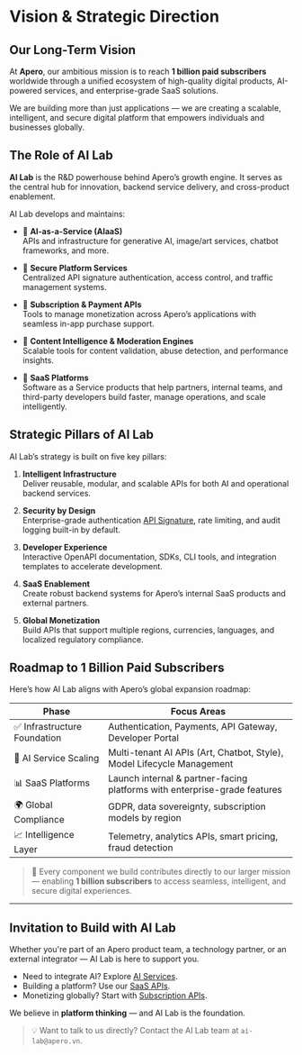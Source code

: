 # Vision & Strategic Direction

## Our Long-Term Vision

At **Apero**, our ambitious mission is to reach **1 billion paid subscribers** worldwide through a unified ecosystem of high-quality digital products, AI-powered services, and enterprise-grade SaaS solutions.

We are building more than just applications — we are creating a scalable, intelligent, and secure digital platform that empowers individuals and businesses globally.

## The Role of AI Lab

**AI Lab** is the R&D powerhouse behind Apero’s growth engine. It serves as the central hub for innovation, backend service delivery, and cross-product enablement.

AI Lab develops and maintains:

- 🤖 **AI-as-a-Service (AIaaS)**  
  APIs and infrastructure for generative AI, image/art services, chatbot frameworks, and more.

- 🔐 **Secure Platform Services**  
  Centralized API signature authentication, access control, and traffic management systems.

- 🧾 **Subscription & Payment APIs**  
  Tools to manage monetization across Apero’s applications with seamless in-app purchase support.

- 🧠 **Content Intelligence & Moderation Engines**  
  Scalable tools for content validation, abuse detection, and performance insights.

- 🧰 **SaaS Platforms**  
  Software as a Service products that help partners, internal teams, and third-party developers build faster, manage operations, and scale intelligently.

## Strategic Pillars of AI Lab

AI Lab’s strategy is built on five key pillars:

1. **Intelligent Infrastructure**  
   Deliver reusable, modular, and scalable APIs for both AI and operational backend services.

2. **Security by Design**  
   Enterprise-grade authentication  [API Signature](../aiaas/security/api-signature.md), rate limiting, and audit logging built-in by default.

3. **Developer Experience**  
   Interactive OpenAPI documentation, SDKs, CLI tools, and integration templates to accelerate development.

4. **SaaS Enablement**  
   Create robust backend systems for Apero’s internal SaaS products and external partners.

5. **Global Monetization**  
   Build APIs that support multiple regions, currencies, languages, and localized regulatory compliance.

## Roadmap to 1 Billion Paid Subscribers

Here’s how AI Lab aligns with Apero’s global expansion roadmap:

| Phase                        | Focus Areas                                                                 |
|-----------------------------|------------------------------------------------------------------------------|
| ✅ Infrastructure Foundation | Authentication, Payments, API Gateway, Developer Portal                     |
| 🔄 AI Service Scaling        | Multi-tenant AI APIs (Art, Chatbot, Style), Model Lifecycle Management       |
| 📊 SaaS Platforms            | Launch internal & partner-facing platforms with enterprise-grade features   |
| 🌍 Global Compliance         | GDPR, data sovereignty, subscription models by region                       |
| 📈 Intelligence Layer        | Telemetry, analytics APIs, smart pricing, fraud detection                    |

> 🚀 Every component we build contributes directly to our larger mission — enabling **1 billion subscribers** to access seamless, intelligent, and secure digital experiences.

---

## Invitation to Build with AI Lab

Whether you're part of an Apero product team, a technology partner, or an external integrator — AI Lab is here to support you.

- Need to integrate AI? Explore [AI Services](../ai-services/).
- Building a platform? Use our [SaaS APIs](../saas/).
- Monetizing globally? Start with [Subscription APIs](../subscription/).

We believe in **platform thinking** — and AI Lab is the foundation.

> 💡 Want to talk to us directly? Contact the AI Lab team at `ai-lab@apero.vn`.
